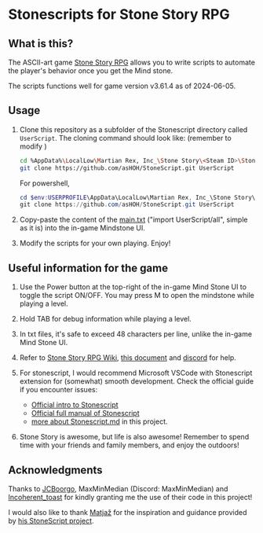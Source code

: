 # Stonescripts for Stone Story RPG

## What is this?

The ASCII-art game [Stone Story RPG](https://store.steampowered.com/app/603390/Stone_Story_RPG/) allows you to write scripts to automate the player's behavior once you get the Mind stone.

The scripts functions well for game version v3.61.4 as of 2024-06-05.

## Usage

1. Clone this repository as a subfolder of the Stonescript directory called `UserScript`.
   The cloning command should look like: (remember to modify <Steam ID>)
   
   ```bash
   cd %AppData%\LocalLow\Martian Rex, Inc_\Stone Story\<Steam ID>\Stonescript
   git clone https://github.com/asHOH/StoneScript.git UserScript
   ```

   For powershell,

   ```powershell
   cd $env:USERPROFILE\AppData\LocalLow\Martian Rex, Inc_\Stone Story\<Steam ID>\Stonescript
   git clone https://github.com/asHOH/StoneScript.git UserScript
   ```

2. Copy-paste the content of the [main.txt](https://github.com/asHOH/StoneScript/blob/master/main.txt) ("import UserScript/all", simple as it is) into the in-game Mindstone UI.

3. Modify the scripts for your own playing. Enjoy!


## Useful information for the game
1. Use the Power button at the top-right of the in-game Mind Stone UI to toggle the script ON/OFF. You may press M to open the mindstone while playing a level.

2. Hold TAB for debug information while playing a level.

3. In txt files, it's safe to exceed 48 characters per line, unlike the in-game Mind Stone UI.

4. Refer to [Stone Story RPG Wiki](https://stone-story-rpg.fandom.com/wiki/Stone_Story_RPG_Wiki), [this document](https://docs.google.com/document/d/1ydn2PqK_AGXhX168IryDyiJ2Hp49zXuM6dw-0fLzzR0/edit)  and [discord](https://discord.com/channels/423242655498240000/423242655498240005) for help.

5. For stonescript, I would recommend Microsoft VSCode with Stonescript extension for (somewhat) smooth development. Check the official guide if you encounter issues:
   - [Official intro to Stonescript](https://stonestoryrpg.com/stonescript/)
   - [Official full manual of Stonescript](https://stonestoryrpg.com/stonescript/manual.html)
   - [more about Stonescript.md](https://github.com/asHOH/StoneScript/blob/master/more-about-Stonescript.md) in this project.

6. Stone Story is awesome, but life is also awesome! Remember to spend time with your friends and family members, and enjoy the outdoors!

## Acknowledgments

Thanks to [JCBoorgo](https://pastebin.com/u/JCBoorgo), MaxMinMedian (Discord: MaxMinMedian) and [Incoherent_toast](https://github.com/Incoherent-Toast) for kindly granting me the use of their code in this project!

I would also like to thank [Matjaž](https://github.com/TheMatjaz) for the inspiration and guidance provided by [his StoneScript project](https://github.com/TheMatjaz/StoneScript).